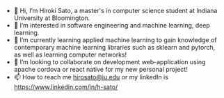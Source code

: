 - 👋 Hi, I’m Hiroki Sato, a master's in computer science student at Indiana University at Bloomington.
- 👀 I’m interested in software engineering and machine learning, deep learning.
- 🌱 I’m currently learning applied machine learning to gain knowledge of contemporary machine learning libraries such as sklearn and pytorch, as well as learning computer networks!
- 💞️ I’m looking to collaborate on development web-application using apache cordova or react native for my new personal project!
- 📫 How to reach me hirosato@iu.edu or my linkedIn is https://www.linkedin.com/in/h-sato/

<!---
hsato1/hsato1 is a ✨ special ✨ repository because its `README.md` (this file) appears on your GitHub profile.
You can click the Preview link to take a look at your changes.
--->
